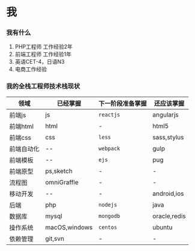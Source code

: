 # 我

### 我有什么

1. PHP工程师 工作经验2年
2. 前端工程师 工作经验1年
3. 英语CET-4，日语N3
4. 电商工作经验

### 我的全栈工程师技术栈现状

| 领域 | 已经掌握 | 下一阶段准备掌握 | 还应该掌握 |
| --- | --- | --- | --- |
| 前端js | js | `reactjs` | angularjs |
| 前端html | html | - | html5 |
| 前端css | css | `less` | sass,stylus |
| 前端自动化 | -- | `webpack` | gulp |
| 前端模板 | -- | `ejs` | pug |
| 前端原型 | ps,sketch | - | - |
| 流程图 | omniGraffle | - | - |
| 移动开发 | -- | - | android,ios |
| 后端 | php | `nodejs` | java |
| 数据库 | mysql | `mongodb` | oracle,redis |
| 操作系统 | macOS,windows | `centos` | ubuntu |
| 依赖管理 | git,svn | - | - |



